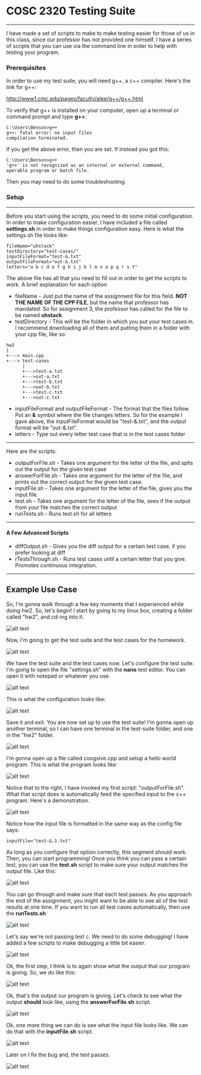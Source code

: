 # COSC 2320 Testing Suite
---
I have made a set of scripts to make to make testing easier for those of us in this class, since our professor has not provided one himself. I have a series of scripts that you can use via the command line in order to help with testing your program. 

### Prerequisites
In order to use my test suite, you will need g++, a c++ compiler. Here's the link for g++:

http://www1.cmc.edu/pages/faculty/alee/g++/g++.html

To verify that g++ is installed on your computer, open up a terminal or command prompt and type **g++**: 
```
C:\Users\Benson>g++
g++: fatal error: no input files
compilation terminated.
```
If you get the above error, then you are set. If instead you got this: 
```
C:\Users\Benson>g++
'g++' is not recognized as an internal or external command,
operable program or batch file.
```
Then you may need to do some troubleshooting.
### Setup
---
Before you start using the scripts, you need to do some initial configuration. In order to make configuration easier, I have included a file called **settings.sh** in order to make things configuration easy. Here is what the settings.sh file looks like: 
```
fileName="uhstack"
testDirectory="test-cases/"
inputFileFormat="test-&.txt"
outputFileFormat="out-&.txt"
letters="a b c d e f g h i j k l m n o p q r s t"
```
The above file has all that you need to fill out in order to get the scripts to work. A brief explanation for each option

- fileName - Just put the name of the assignment file for this field. **NOT THE NAME OF THE CPP FILE**, but the name that professor has mandated. So for assignment 3, the professor has called for the file to be named **uhstack**. 
- testDirectory - This will be the folder in which you put your test cases in. I recommend downloading all of them and putting them in a folder with your cpp file, like so: 
```
hw3
|
+---> main.cpp
+---> test-cases
      |
      +--->test-a.txt
      +--->out-a.txt
      +--->test-b.txt
      +--->out-b.txt
      +--->test-c.txt
      +--->out-c.txt
```
- inputFileFormat and outputFileFormat - The format that the files follow. Put an **&** symbol where the file changes letters. So for the example I gave above, the inputFileFormat would be "test-&.txt", and the output format will be "out-&.txt".
- letters - Type out every letter test case that is in the test cases folder
---
Here are the scripts: 
- outputForFile.sh - Takes one argument for the letter of the file, and spits out the output for the given test case
- answerForFile.sh - Takes one argument for the letter of the file, and prints out the correct output for the given test case.
- inputFile.sh - Takes one argument for the letter of the file, gives you the input file.
- test.sh - Takes one argument for the letter of the file, sees if the output from your file matches the correct output
- runTests.sh - Runs test.sh for all letters

---
#### A Few Advanced Scripts
- diffOutput.sh - Gives you the diff output for a certain test case, if you prefer looking at diff
- rTestsThrough.sh - Runs test cases until a certain letter that you give. Promotes continuous integration. 

---
## Example Use Case
So, I'm gonna walk through a few key moments that I experienced while doing hw2. So, let's begin! I start by going to my linux box, creating a folder called "hw2", and cd-ing into it.

![alt text](pictures/17:13:52.png?raw=true)

Now, I'm going to get the test suite and the test cases for the homework.

![alt text](pictures/16:52:06.png?raw=true)

We have the test suite and the test cases now. Let's configure the test suite. I'm going to open the file "settings.sh" with the **nano** test editor. You can open it with notepad or whatever you use.

![alt text](pictures/16:52:21.png?raw=true)

This is what the configuration looks like: 

![alt text](pictures/16:54:05.png?raw=true)

Save it and exit. You are now set up to use the test suite! I'm gonna open up another terminal, so I can have one terminal in the test-suite folder, and one in the "hw2" folder.

![alt text](pictures/16:55:00.png?raw=true)

I'm gonna open up a file called coogsive.cpp and setup a hello world program. This is what the program looks like: 

![alt text](pictures/16:55:35.png?raw=true)

Notice that to the right, I have invoked my first script: "outputForFile.sh". What that script does is automatically feed the specified input to the c++ program. Here's a demonstration. 

![alt text](pictures/20:38:31.png?raw=true)

Notice how the input file is formatted in the same way as the config file says: 
```
inputFile="test-&.1.txt"
```

As long as you configure that option correctly, this segment should work. Then, you can start programming! Once you think you can pass a certain test, you can use the **test.sh** script to make sure your output matches the output file. Like this:

![alt text](pictures/17:03:03.png?raw=true)

You can go through and make sure that each test passes. As you approach the end of the assignment, you might want to be able to see all of the test results at one time. If you want to run all test cases automatically, then use the **runTests.sh**

![alt text](pictures/17:03:58.png?raw=true)

Let's say we're not passing test c. We need to do some debugging! I have added a few scripts to make debugging a little bit easier. 

![alt text](pictures/17:04:20.png?raw=true)

Ok, the first step, I think is to again show what the output that our program is giving. So, we do like this:

![alt text](pictures/20:48:35.png?raw=true)

Ok, that's the output our program is giving. Let's check to see what the output **should** look like, using the **answerForFile.sh** script.

![alt text](pictures/20:51:00.png?raw=true)

Ok, one more thing we can do is see what the input file looks like. We can do that with the **inputFile.sh** script.

![alt text](pictures/20:51:00.png?raw=true)

Later on I fix the bug and, the test passes. 

![alt text](pictures/20:53:37.png?raw=true)